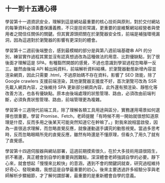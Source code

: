 ## 十一到十五週心得

學習第十一週資訊安全，理解到這是網站最重要的核心技術與原則，對於交付網站的每筆資料必須善盡保護義務，不只是技術常識，更重要的是維繫網站經營者與使用者之間信任關係的關鍵。但其實源頭把關在於瀏覽器安全性，前端是補強環境漏洞，因為這週對於瀏覽器的影響有更深刻的體會。

學習第十二週前後端整合，感到最模糊的部分是與第八週前端基礎串 API 的分別，練習實作過程其實並沒有認真想過改為這種做法的用意、比對優缺點，到了很後面才理解這是 SPA，有種豁然開朗的感覺，不過也意識到學習過程忽略舉一反三。雖然由後端 API 輸出純資料，前端解析資料結構，於瀏覽器動態新增內容並渲染網頁，因此只需要 .html，不過原始碼不存在資料，影響了 SEO 效能，除了 Google crawlers 支援前端渲染，其他瀏覽器支援度不好，首次瀏覽可改為 SSR 先載入網頁內容，之後維持 SPA 更新部分網頁內容，此外還有預渲染、靜態化等改善方法，也各有優缺點。原本由後端處理的狀態管理、路由，必須改由前端判斷，必須負責狀態管理、路由，前端管理更為複雜。

學習第十三週現代前端工具，除了理解各類工具用途與區分，實務運用場景如何選擇也很重要。學習 Promise、Fetch，老師提醒「有時候不用一開始就很想知道原理是什麼，反而多用之後某天可能突然知道它在幹嘛了。」對我來說相當啟發，因為一直很追求理解，而忽略直覺反應，就像運動選手講究的動態視覺。當過多思考時，反而忽略眼睛所見的直覺反應，雖然有時還是不懂原理，但看久了用久了就有了直覺感。

學習第十四週伺服器與網站部署，這週前期摸索很久，在於大多技術用語很陌生，抓不著邊，真正體會到自學的重要與困難點，深深體會老師強調自學的必要。靜下心來，就會想起「慢慢來比較快」的意涵，遇到不會的關鍵詞就查，研究過程維持好奇心、發現樂趣，我想這是自學最重要的初心。後來主要透過許多經驗分享與老師解析步驟細節，才了解何謂部署，最重要的是重新體會自學的意義。

